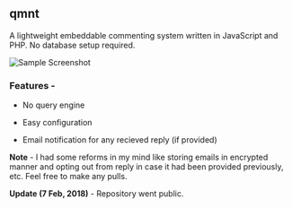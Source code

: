 ## qmnt

A lightweight embeddable commenting system written in JavaScript and PHP. No database setup required.



![Sample Screenshot](https://github.com/guywhogeek/qmnt/blob/master/sample.png?raw=true)



### Features - 

- No query engine

- Easy configuration

- Email notification for any recieved reply (if provided)



**Note** - I had some reforms in my mind like storing emails in encrypted manner and opting out from reply in case it had been provided previously, etc. Feel free to make any pulls.



**Update (7 Feb, 2018)** - Repository went public.
